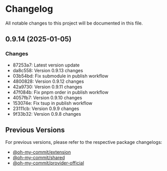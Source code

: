 # Changelog

All notable changes to this project will be documented in this file.

## 0.9.14 (2025-01-05)

### Changes
- 87253a7: Latest version update
- da8c558: Version 0.9.13 changes
- 03b54bd: Fix submodule in publish workflow
- 4800828: Version 0.9.12 changes
- 42a9730: Version 0.9.11 changes
- 47f084b: Fix pnpm order in publish workflow
- 4057fb7: Version 0.9.10 changes
- 153074e: Fix tsup in publish workflow
- 23111cb: Version 0.9.9 changes
- 9f33b32: Version 0.9.8 changes

## Previous Versions

For previous versions, please refer to the respective package changelogs:
- [@oh-my-commit/extension](packages/extension/CHANGELOG.md)
- [@oh-my-commit/shared](packages/shared/CHANGELOG.md)
- [@oh-my-commit/provider-official](packages/provider-official/CHANGELOG.md)
